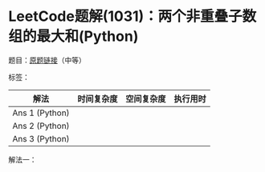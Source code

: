 # LeetCode题解(1031)：两个非重叠子数组的最大和(Python)

题目：[原题链接](https://leetcode-cn.com/problems/maximum-sum-of-two-non-overlapping-subarrays/)（中等）

标签：

| 解法           | 时间复杂度 | 空间复杂度 | 执行用时 |
| -------------- | ---------- | ---------- | -------- |
| Ans 1 (Python) |            |            |          |
| Ans 2 (Python) |            |            |          |
| Ans 3 (Python) |            |            |          |

解法一：

